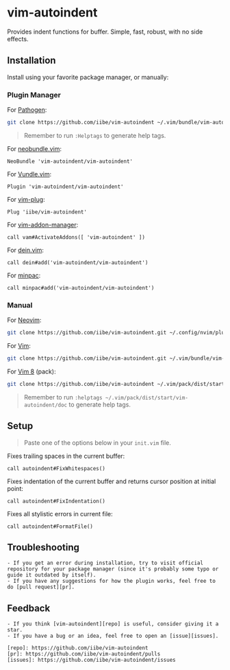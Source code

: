 # vim-autoindent

Provides indent functions for buffer. Simple, fast, robust, with no side effects.

## Installation

Install using your favorite package manager, or manually:

### Plugin Manager

For [Pathogen](https://github.com/tpope/vim-pathogen):

```bash
git clone https://github.com/iibe/vim-autoindent ~/.vim/bundle/vim-autoindent
```

> Remember to run `:Helptags` to generate help tags.

For [neobundle.vim](https://github.com/shougo/neobundle.vim):

```vim
NeoBundle 'vim-autoindent/vim-autoindent'
```

For [Vundle.vim](https://github.com/vundlevim/vundle.vim):

```vim
Plugin 'vim-autoindent/vim-autoindent'
```

For [vim-plug](https://github.com/junegunn/vim-plug):

```vim
Plug 'iibe/vim-autoindent'
```

For [vim-addon-manager](https://github.com/marcweber/vim-addon-manager):

```vim
call vam#ActivateAddons([ 'vim-autoindent' ])
```

For [dein.vim](https://github.com/shougo/dein.vim):

```vim
call dein#add('vim-autoindent/vim-autoindent')
```

For [minpac](https://github.com/k-takata/minpac):

```vim
call minpac#add('vim-autoindent/vim-autoindent')
```

### Manual

For [Neovim](https://neovim.io):

```bash
git clone https://github.com/iibe/vim-autoindent.git ~/.config/nvim/plugged/vim-autoindent
```

For [Vim](https://www.vim.org):

```bash
git clone https://github.com/iibe/vim-autoindent.git ~/.vim/bundle/vim-autoindent
```

For [Vim 8](https://www.vim.org) (pack):

```bash
git clone https://github.com/iibe/vim-autoindent ~/.vim/pack/dist/start/vim-autoindent
```

> Remember to run `:helptags ~/.vim/pack/dist/start/vim-autoindent/doc` to generate help tags.

## Setup

> Paste one of the options below in your `init.vim` file.

Fixes trailing spaces in the current buffer:

```vim
call autoindent#FixWhitespaces()
```

Fixes indentation of the current buffer and returns cursor position at initial point:

```vim
call autoindent#FixIndentation()
```

Fixes all stylistic errors in current file:

```vim
call autoindent#FormatFile()
```

## Troubleshooting

    - If you get an error during installation, try to visit official repository for your package manager (since it's probably some typo or guide it outdated by itself).
    - If you have any suggestions for how the plugin works, feel free to do [pull request][pr].

## Feedback

    - If you think [vim-autoindent][repo] is useful, consider giving it a star.
    - If you have a bug or an idea, feel free to open an [issue][issues].

    [repo]: https://github.com/iibe/vim-autoindent
    [pr]: https://github.com/iibe/vim-autoindent/pulls
    [issues]: https://github.com/iibe/vim-autoindent/issues

```

```
